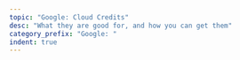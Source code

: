 ```yaml
---
topic: "Google: Cloud Credits"
desc: "What they are good for, and how you can get them"
category_prefix: "Google: "
indent: true
---
```

